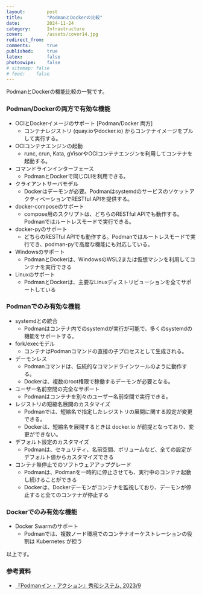 ```yaml
---
layout:        post
title:         "PodmanとDockerの比較"
date:          2024-11-24
category:      Infrastructure
cover:         /assets/cover14.jpg
redirect_from:
comments:      true
published:     true
latex:         false
photoswipe:    false
# sitemap: false
# feed:    false
---
```


PodmanとDockerの機能比較の一覧です。

### Podman/Dockerの両方で有効な機能

- OCIとDockerイメージのサポート [Podman/Docker 両方]
    - コンテナレジストリ (quay.ioやdocker.io) からコンテナイメージをプルして実行する。
- OCIコンテナエンジンの起動
    - runc, crun, Kata, gVisorやOCIコンテナエンジンを利用してコンテナを起動する。
- コマンドラインインターフェース
    - PodmanとDockerで同じCLIを利用できる。
- クライアントサーバモデル
    - Dockerはデーモンが必要。PodmanはsystemdのサービスのソケットアクティベーションでRESTful APIを提供する。
- docker-composeのサポート
    - compose用のスクリプトは、どちらのRESTful APIでも動作する。Podmanではルートレスモードで実行できる。
- docker-pyのサポート
    - どちらのRESTful APIでも動作する。Podmanではルートレスモードで実行でき、podman-pyで高度な機能にも対応している。
- Windowsのサポート
    - PodmanとDockerは、WindowsのWSL2または仮想マシンを利用してコンテナを実行できる
- Linuxのサポート
    - PodmanとDockerは、主要なLinuxディストリビューションを全てサポートしている

### Podmanでのみ有効な機能

- systemdとの統合
    - Podmanはコンテナ内でのsystemdが実行が可能で、多くのsystemdの機能をサポートする。
- fork/execモデル
    - コンテナはPodmanコマンドの直接の子プロセスとして生成される。
- デーモンレス
    - Podmanコマンドは、伝統的なコマンドラインツールのように動作する。
    - Dockerは、複数のroot権限で稼働するデーモンが必要となる。
- ユーザー名前空間の完全なサポート
    - Podmanはコンテナを別々のユーザー名前空間で実行できる。
- レジストリの短縮名展開のカスタマイズ
    - Podmanでは、短縮名で指定したレジストリの展開に関する設定が変更できる。
    - Dockerは、短縮名を展開するときは docker.io が前提となっており、変更ができない。
- デフォルト設定のカスタマイズ
    - Podmanは、セキュリティ、名前空間、ボリュームなど、全ての設定がデフォルト値からカスタマイズできる
- コンテナ無停止でのソフトウェアアップグレード
    - Podmanは、Podmanを一時的に停止させても、実行中のコンテナ起動し続けることができる
    - Dockerは、Dockerデーモンがコンテナを監視しており、デーモンが停止すると全てのコンテナが停止する

### Dockerでのみ有効な機能

- Docker Swarmのサポート
    - Podmanでは、複数ノード環境でのコンテナオーケストレーションの役割は Kubernetes が担う

以上です。

### 参考資料

- [『Podmanイン・アクション』秀和システム, 2023/9](https://amzn.to/3CAPFqb)

